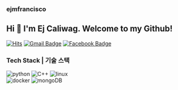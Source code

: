 ### ejmfrancisco
## Hi 👋 I'm Ej Caliwag. Welcome to my Github!

[![Hits](https://hits.seeyoufarm.com/api/count/incr/badge.svg?url=https%3A%2F%2Fgithub.com%2Feunsour)](https://github.com/ejmfrancisco)
[![Gmail Badge](https://img.shields.io/badge/-Gmail-d14836?style=flat-square&logo=Gmail&logoColor=white&link=mailto:ejcaliwag.emfc@gmail.com)](mailto:ejcaliwag.emfc@gmail.com)
[![Facebook Badge](https://img.shields.io/badge/-Facebook-1877f2?style=flat-square&logo=facebook&logoColor=white&link=https://www.facebook.com/ejcaliwag25/)](https://www.facebook.com/ejcaliwag25/)

<h3>Tech Stack | 기술 스택</h3>

<p>
  <img alt="python" src="https://img.shields.io/badge/-Python-5881D8?style=flat-square&logo=python&logoColor=white" />
  <img alt="C++" src="https://img.shields.io/badge/C++-Solutions-blue.svg?style=flat-square&logo=c%2B%2B" />
  <img alt="linux" src="https://img.shields.io/badge/linux-FCC624?style=flat-square&logo=linux&logoColor=black"> 
  <br>
  <img alt="docker" src="https://img.shields.io/badge/-Docker-2496ED?style=flat-square&logo=docker&logoColor=white" />
  <img alt="mongoDB" src="https://img.shields.io/badge/mongoDB-47A248?stylee=flat-square&logo=MongoDB&logoColor=white">
</p>

<!--
**ejmfrancisco/ejmfrancisco** is a ✨ _special_ ✨ repository because its `README.md` (this file) appears on your GitHub profile.

Here are some ideas to get you started:

- 🔭 I’m currently working on ...
- 🌱 I’m currently learning ...
- 👯 I’m looking to collaborate on ...
- 🤔 I’m looking for help with ...
- 💬 Ask me about ...
- 📫 How to reach me: ...
- 😄 Pronouns: ...
- ⚡ Fun fact: ...
-->
